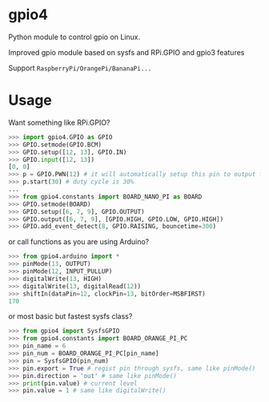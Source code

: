 # gpio4
Python module to control gpio on Linux.

Improved gpio module based on sysfs and RPi.GPIO and gpio3 features

Support `RaspberryPi/OrangePi/BananaPi...`

# Usage
Want something like RPi.GPIO?
```python
>>> import gpio4.GPIO as GPIO
>>> GPIO.setmode(GPIO.BCM)
>>> GPIO.setup([12, 13], GPIO.IN)
>>> GPIO.input([12, 13])
[0, 0]
>>> p = GPIO.PWN(12) # it will automatically setup this pin to output first
>>> p.start(30) # duty cycle is 30%
...
>>> from gpio4.constants import BOARD_NANO_PI as BOARD
>>> GPIO.setmode(BOARD)
>>> GPIO.setup([6, 7, 9], GPIO.OUTPUT)
>>> GPIO.output([6, 7, 9], [GPIO.HIGH, GPIO.LOW, GPIO.HIGH])
>>> GPIO.add_event_detect(8, GPIO.RAISING, bouncetime=300)
```

or call functions as you are using Arduino?
```python
>>> from gpio4.arduino import *
>>> pinMode(13, OUTPUT)
>>> pinMode(12, INPUT_PULLUP)
>>> digitalWrite(13, HIGH)
>>> digitalWrite(13, digitalRead(12))
>>> shiftIn(dataPin=12, clockPin=13, bitOrder=MSBFIRST)
170
```

or most basic but fastest sysfs class?
```python
>>> from gpio4 import SysfsGPIO
>>> from gpio4.constants import BOARD_ORANGE_PI_PC
>>> pin_name = 6
>>> pin_num = BOARD_ORANGE_PI_PC[pin_name]
>>> pin = SysfsGPIO(pin_num)
>>> pin.export = True # regist pin through sysfs, same like pinMode()
>>> pin.direction = 'out' # same like pinMode()
>>> print(pin.value) # current level
>>> pin.value = 1 # same like digitalWrite()
```
